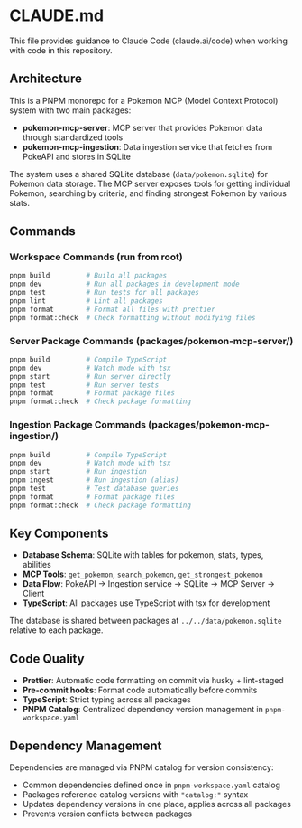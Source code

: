 # CLAUDE.md

This file provides guidance to Claude Code (claude.ai/code) when working with code in this repository.

## Architecture

This is a PNPM monorepo for a Pokemon MCP (Model Context Protocol) system with two main packages:

- **pokemon-mcp-server**: MCP server that provides Pokemon data through standardized tools
- **pokemon-mcp-ingestion**: Data ingestion service that fetches from PokeAPI and stores in SQLite

The system uses a shared SQLite database (`data/pokemon.sqlite`) for Pokemon data storage. The MCP server exposes tools for getting individual Pokemon, searching by criteria, and finding strongest Pokemon by various stats.

## Commands

### Workspace Commands (run from root)

```bash
pnpm build         # Build all packages
pnpm dev           # Run all packages in development mode
pnpm test          # Run tests for all packages
pnpm lint          # Lint all packages
pnpm format        # Format all files with prettier
pnpm format:check  # Check formatting without modifying files
```

### Server Package Commands (packages/pokemon-mcp-server/)

```bash
pnpm build         # Compile TypeScript
pnpm dev           # Watch mode with tsx
pnpm start         # Run server directly
pnpm test          # Run server tests
pnpm format        # Format package files
pnpm format:check  # Check package formatting
```

### Ingestion Package Commands (packages/pokemon-mcp-ingestion/)

```bash
pnpm build         # Compile TypeScript
pnpm dev           # Watch mode with tsx
pnpm start         # Run ingestion
pnpm ingest        # Run ingestion (alias)
pnpm test          # Test database queries
pnpm format        # Format package files
pnpm format:check  # Check package formatting
```

## Key Components

- **Database Schema**: SQLite with tables for pokemon, stats, types, abilities
- **MCP Tools**: `get_pokemon`, `search_pokemon`, `get_strongest_pokemon`
- **Data Flow**: PokeAPI → Ingestion service → SQLite → MCP Server → Client
- **TypeScript**: All packages use TypeScript with tsx for development

The database is shared between packages at `../../data/pokemon.sqlite` relative to each package.

## Code Quality

- **Prettier**: Automatic code formatting on commit via husky + lint-staged
- **Pre-commit hooks**: Format code automatically before commits
- **TypeScript**: Strict typing across all packages
- **PNPM Catalog**: Centralized dependency version management in `pnpm-workspace.yaml`

## Dependency Management

Dependencies are managed via PNPM catalog for version consistency:

- Common dependencies defined once in `pnpm-workspace.yaml` catalog
- Packages reference catalog versions with `"catalog:"` syntax
- Updates dependency versions in one place, applies across all packages
- Prevents version conflicts between packages
